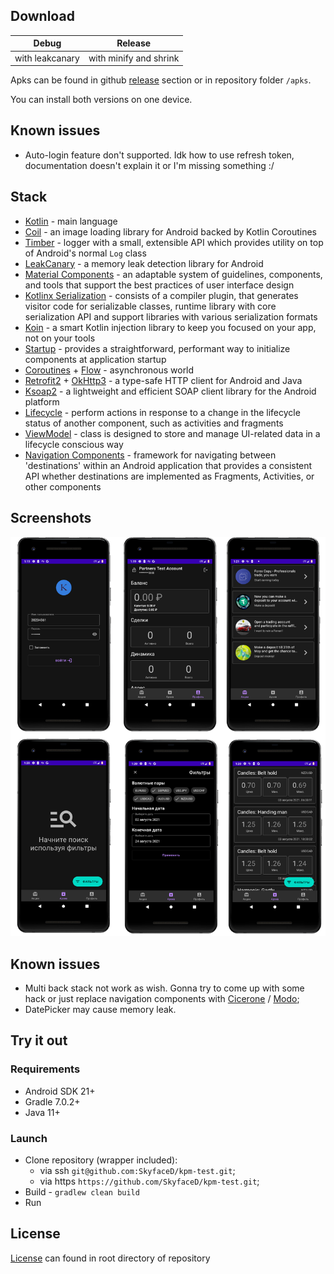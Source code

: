 ## Download

Debug|Release
---|---
with leakcanary|with minify and shrink

Apks can be found in github [release](https://github.com/SkyfaceD/kpm-test/releases/) section or in
repository folder `/apks`.

You can install both versions on one device.

## Known issues
- Auto-login feature don't supported. Idk how to use refresh token, documentation doesn't explain it or I'm missing something :/

## Stack

- [Kotlin](https://kotlinlang.org/) - main language
- [Coil](https://github.com/coil-kt/coil) - an image loading library for Android backed by Kotlin
  Coroutines
- [Timber](https://github.com/JakeWharton/timber) - logger with a small, extensible API which
  provides utility on top of Android's normal `Log` class
- [LeakCanary](https://github.com/square/leakcanary) - a memory leak detection library for Android
- [Material Components](https://material.io/) - an adaptable system of guidelines, components, and
  tools that support the best practices of user interface design
- [Kotlinx Serialization](https://github.com/Kotlin/kotlinx.serialization) - consists of a compiler
  plugin, that generates visitor code for serializable classes, runtime library with core
  serialization API and support libraries with various serialization formats
- [Koin](https://insert-koin.io/) - a smart Kotlin injection library to keep you focused on your
  app, not on your tools
- [Startup](https://developer.android.com/topic/libraries/app-startup) - provides a straightforward,
  performant way to initialize components at application startup
- [Coroutines](https://github.com/Kotlin/kotlinx.coroutines) + [Flow](https://developer.android.com/kotlin/flow) - asynchronous world
- [Retrofit2](https://github.com/square/retrofit) + [OkHttp3](https://github.com/square/okhttp) - a
  type-safe HTTP client for Android and Java
- [Ksoap2](https://simpligility.github.io/ksoap2-android/) - a lightweight and efficient SOAP client
  library for the Android platform
- [Lifecycle](https://developer.android.com/jetpack/androidx/releases/lifecycle) - perform actions
  in response to a change in the lifecycle status of another component, such as activities and
  fragments
- [ViewModel](https://developer.android.com/topic/libraries/architecture/viewmodel) - class is
  designed to store and manage UI-related data in a lifecycle conscious way
- [Navigation Components](https://developer.android.com/jetpack/androidx/releases/navigation) -
  framework for navigating between 'destinations' within an Android application that provides a
  consistent API whether destinations are implemented as Fragments, Activities, or other components

## Screenshots

![Sample!](/screenshots/sample.png "Sample")

## Known issues

- Multi back stack not work as wish. Gonna try to come up with some hack or just replace navigation
  components with [Cicerone](https://github.com/terrakok/Cicerone)
  / [Modo](https://github.com/terrakok/Modo);
- DatePicker may cause memory leak.

## Try it out

### Requirements

- Android SDK 21+
- Gradle 7.0.2+
- Java 11+

### Launch

- Clone repository (wrapper included):
    - via ssh `git@github.com:SkyfaceD/kpm-test.git`;
    - via https `https://github.com/SkyfaceD/kpm-test.git`;
- Build - `gradlew clean build`
- Run

## License

[License](https://github.com/SkyfaceD/kpm-test/blob/main/LICENSE) can found in root directory of
repository 
